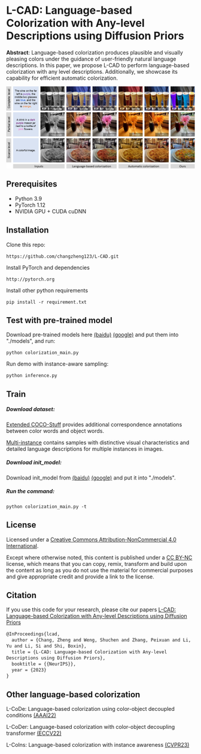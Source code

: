 # L-CAD: Language-based Colorization with Any-level Descriptions using Diffusion Priors

**Abstract**: Language-based colorization produces plausible and visually pleasing colors under the guidance of user-friendly natural language descriptions. In this paper, we propose L-CAD to perform language-based colorization with any level descriptions. Additionally, we showcase its capability for efficient automatic colorization.

<img src="teaser.png" align=center />


## Prerequisites
* Python 3.9
* PyTorch 1.12
* NVIDIA GPU + CUDA cuDNN

## Installation
Clone this repo: 
```
https://github.com/changzheng123/L-CAD.git
```
Install PyTorch and dependencies
```
http://pytorch.org
```
Install other python requirements
```
pip install -r requirement.txt
```

## Test with pre-trained model

Download pre-trained models here [(baidu)](https://pan.baidu.com/s/18mAbnjjGaj5nXuG4JiutQg?pwd=778j ) [(google)](https://drive.google.com/drive/folders/1lkQIPYJN3T8TDC4kyt4mQ2_awBv6hMMO?usp=sharing) and put them into "./models", and run:

```
python colorization_main.py 
```

Run demo with instance-aware sampling:

```
python inference.py
```

## Train

##### Download dataset:

[Extended COCO-Stuff](https://github.com/changzheng123/L-CoDe)  provides additional correspondence annotations between color words and object words. 

[Multi-instance](https://drive.google.com/file/d/1FnVdKtAVdgIm8AXT3jZTivNySILUErU9/view) contains samples with distinctive visual characteristics and detailed language descriptions for multiple instances in images.

##### Download init_model:

Download init_model from [(baidu)](https://pan.baidu.com/s/1JBsfiCKKURHWi_k5LH9szg?pwd=151n ) [(google)](https://drive.google.com/drive/folders/1lkQIPYJN3T8TDC4kyt4mQ2_awBv6hMMO?usp=sharing) and put it into "./models".

##### Run the command:

```
python colorization_main.py -t
```


## License

Licensed under a [Creative Commons Attribution-NonCommercial 4.0 International](https://creativecommons.org/licenses/by-nc/4.0/).

Except where otherwise noted, this content is published under a [CC BY-NC](https://creativecommons.org/licenses/by-nc/4.0/) license, which means that you can copy, remix, transform and build upon the content as long as you do not use the material for commercial purposes and give appropriate credit and provide a link to the license.

## Citation
If you use this code for your research, please cite our papers [L-CAD: Language-based Colorization with Any-level Descriptions using Diffusion Priors](https://ci.idm.pku.edu.cn/Weng_NeurIPS23.pdf)
```
@InProceedings{lcad,
  author = {Chang, Zheng and Weng, Shuchen and Zhang, Peixuan and Li, Yu and Li, Si and Shi, Boxin},
  title = {L-CAD: Language-based Colorization with Any-level Descriptions using Diffusion Priors},
  booktitle = {{NeurIPS}},
  year = {2023}
}
```
## Other language-based colorization
L-CoDe: Language-based colorization using color-object decoupled conditions [(AAAI22)](https://ci.idm.pku.edu.cn/Weng_AAAI22.pdf)

L-CoDer: Language-based colorization with color-object decoupling transformer [(ECCV22)](https://ci.idm.pku.edu.cn/Weng_ECCV22g.pdf)

L-CoIns: Language-based colorization with instance awareness [(CVPR23)](https://ci.idm.pku.edu.cn/Weng_CVPR23f.pdf)

